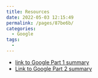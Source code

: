 ```yaml
---
title: Resources
date: 2022-05-03 12:15:49
permalink: /pages/87be6b/
categories:
  - Google
tags:
  - 
---
```

- [link to Google Part 1 summary](https://docs.google.com/document/d/1K2OK925IbyeNMuJkfcUEbB0YOiYHM7sWbzG94XUhJ78/edit)
- [Link to Google Part 2 summary](https://docs.google.com/document/d/1DMgwHcDA60k2_qr344Pv0JyWUmH4GyeBWZWLm8GQYn4/edit)

